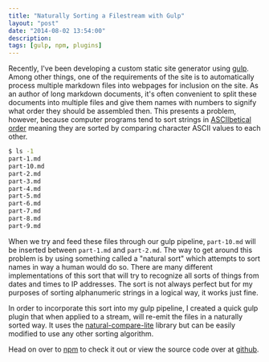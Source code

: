 ```yaml
---
title: "Naturally Sorting a Filestream with Gulp"
layout: "post"
date: "2014-08-02 13:54:00"
description: 
tags: [gulp, npm, plugins]
---
```


Recently, I've been developing a custom static site generator using
[gulp](http://gulpjs.com/). Among other things, one of the requirements of the
site is to automatically process multiple markdown files into webpages for
inclusion on the site. As an author of long markdown documents, it's often
convenient to split these documents into multiple files and give them names
with numbers to signify what order they should be assembled then. This presents
a problem, however, because computer programs tend to sort strings in
[ASCIIbetical order](http://en.wikipedia.org/wiki/ASCII#Order) meaning they are
sorted by comparing character ASCII values to each other.

```bash
$ ls -1
part-1.md
part-10.md
part-2.md
part-3.md
part-4.md
part-5.md
part-6.md
part-7.md
part-8.md
part-9.md
```

When we try and feed these files through our gulp pipeline, `part-10.md` will
be inserted between `part-1.md` and `part-2.md`. The way to get around this
problem is by using something called a "natural sort" which attempts to sort
names in way a human would do so. There are many different implementations of
this sort that will try to recognize all sorts of things from dates and times
to IP addresses. The sort is not always perfect but for my purposes of sorting
alphanumeric strings in a logical way, it works just fine.

In order to incorporate this sort into my gulp pipeline, I created a quick gulp
plugin that when applied to a stream, will re-emit the files in a naturally
sorted way. It uses the
[natural-compare-lite](https://www.npmjs.org/package/natural-compare-lite)
library but can be easily modified to use any other sorting algorithm.

Head on over to [npm](https://www.npmjs.org/package/gulp-natural-sort) to check
it out or view the source code over at
[github](https://github.com/emgeee/gulp-natural-sort).
